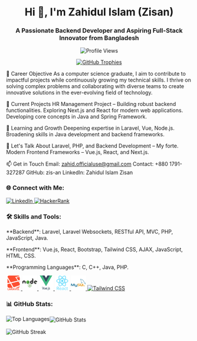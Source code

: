 <h1 align="center">Hi 👋, I'm Zahidul Islam (Zisan)</h1>
<h3 align="center">A Passionate Backend Developer and Aspiring Full-Stack Innovator from Bangladesh</h3>
<p align="center">
  <img src="https://komarev.com/ghpvc/?username=zis-an&label=Profile%20Views&color=0e75b6&style=flat" alt="Profile Views" />
</p>
<p align="center">
  <a href="https://github-profile-trophy.vercel.app/?username=zis-an&theme=gruvbox&row=1&column=7">
    <img src="https://github-profile-trophy.vercel.app/?username=zis-an&theme=gruvbox&row=1&column=7" alt="GitHub Trophies" />
  </a>
</p>

🌟 Career Objective
As a computer science graduate, I aim to contribute to impactful projects while continuously growing my technical skills. I thrive on solving complex problems and collaborating with diverse teams to create innovative solutions in the ever-evolving field of technology.

🔭 Current Projects
HR Management Project – Building robust backend functionalities.
Exploring Next.js and React for modern web applications.
Developing core concepts in Java and Spring Framework.

🌱 Learning and Growth
Deepening expertise in Laravel, Vue, Node.js.
Broadening skills in Java development and backend frameworks.

💬 Let's Talk About
Laravel, PHP, and Backend Development – My forte.
Modern Frontend Frameworks – Vue.js, React, and Next.js.

📫 Get in Touch
Email: zahid.officialuse@gmail.com
Contact: +880 1791-327287
GitHub: zis-an
LinkedIn: Zahidul Islam Zisan

<h3 align="left">🌐 Connect with Me:</h3>
<p align="left">
  <a href="https://linkedin.com/in/zahidul-islam-zisan-9438231a0" target="_blank">
    <img src="https://img.icons8.com/color/48/000000/linkedin.png" alt="LinkedIn" width="40" />
  </a>
  <a href="https://www.hackerrank.com/zisan1430" target="_blank">
    <img src="https://img.icons8.com/external-tal-revivo-shadow-tal-revivo/36/external-hackerrank-is-a-technology-company-that-focuses-on-competitive-programming-logo-shadow-tal-revivo.png" alt="HackerRank" width="40" /> 
  </a>
</p>

<h3 align="left">🛠️ Skills and Tools:</h3>
<p align="left">**Backend**: Laravel, Laravel Websockets, RESTful API, MVC, PHP, JavaScript, Java.</p>
<p align="left">**Frontend**: Vue.js, React, Bootstrap, Tailwind CSS, AJAX, JavaScript, HTML, CSS.</p>
<p align="left">**Programming Languages**: C, C++, Java, PHP.</p>
<p align="left">
  <a href="https://laravel.com/" target="_blank">
    <img src="https://raw.githubusercontent.com/devicons/devicon/master/icons/laravel/laravel-plain-wordmark.svg" alt="Laravel" width="40" />
  </a>
  <a href="https://nodejs.org" target="_blank">
    <img src="https://raw.githubusercontent.com/devicons/devicon/master/icons/nodejs/nodejs-original-wordmark.svg" alt="Node.js" width="40" />
  </a>
  <a href="https://vuejs.org/" target="_blank">
    <img src="https://raw.githubusercontent.com/devicons/devicon/master/icons/vuejs/vuejs-original-wordmark.svg" alt="Vue.js" width="40" />
  </a>
  <a href="https://reactjs.org/" target="_blank">
    <img src="https://raw.githubusercontent.com/devicons/devicon/master/icons/react/react-original-wordmark.svg" alt="React" width="40" />
  </a>
  <a href="https://www.mysql.com/" target="_blank">
    <img src="https://raw.githubusercontent.com/devicons/devicon/master/icons/mysql/mysql-original-wordmark.svg" alt="MySQL" width="40" />
  </a>
  <a href="https://tailwindcss.com/" target="_blank">
    <img src="https://www.vectorlogo.zone/logos/tailwindcss/tailwindcss-icon.svg" alt="Tailwind CSS" width="40" />
  </a>
</p>

<h3 align="left">📊 GitHub Stats:</h3>
<p>
  <img align="left" src="https://github-readme-stats.vercel.app/api/top-langs?username=zis-an&show_icons=true&layout=compact" alt="Top Languages" />
</p>
<p>
  <img align="center" src="https://github-readme-stats.vercel.app/api?username=zis-an&show_icons=true" alt="GitHub Stats" />
</p>
<p>
  <img align="center" src="https://github-readme-streak-stats.herokuapp.com/?user=zis-an" alt="GitHub Streak" />
</p>
